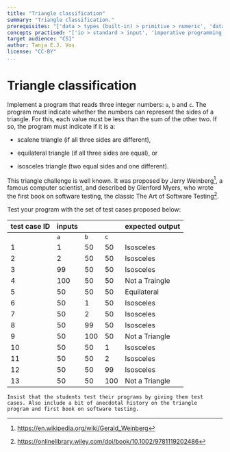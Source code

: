 ```yaml
---
title: "Triangle classification"
summary: "Triangle classification."
prerequisites: "['data > types (built-in) > primitive > numeric', 'data > types (built-in) > primitive > boolean', 'imperative programming > variables > variable declaration']"
concepts practised: "['io > standard > input', 'imperative programming > variables > variable declaration', 'imperative programming > variables > assignment', 'control flow > conditionals', 'imperative programming > funtions > algorithms']"
target audience: "CS1"
author: Tanja E.J. Vos
license: "CC-BY"
...
```


# Triangle classification





Implement a program that reads three integer numbers: `a`, `b` and
`c`. The program must indicate whether the numbers can represent the
sides of a triangle. For this, each value must be less than the sum
of the other two. If so, the program must indicate if it is a:

-   scalene triangle (if all three sides are different),

-   equilateral triangle (if all three sides are equal), or

-   isosceles triangle (two equal sides and one different).

This triangle challenge is well known. It was proposed by Jerry
Weinberg[^1], a famous computer scientist, and described by Glenford
Myers, who wrote the first book on software testing, the classic The
Art of Software Testing[^2].

Test your program with the set of test cases proposed below:

**test case ID** | **inputs** |   |   | **expected output** 
------------------|------------|------|------|---------------------
                    | `a`        | `b`  | `c`  |                     
1                | 1          | 50   | 50   | Isosceles           
2                | 2          | 50   | 50   | Isosceles           
3                | 99         | 50   | 50   | Isosceles           
4                | 100        | 50   | 50   | Not a Traingle      
5                | 50         | 50   | 50   | Equilateral         
6                | 50         | 1    | 50   | Isosceles           
7                | 50         | 2    | 50   | Isosceles           
8                | 50         | 99   | 50   | Isosceles           
9                | 50         | 100  | 50   | Not a Triangle      
10               | 50         | 50   | 1    | Isosceles           
11               | 50         | 50   | 2    | Isosceles           
12               | 50         | 50   | 99   | Isosceles           
13               | 50         | 50   | 100  | Not a Triangle      


```testruntile
Insist that the students test their programs by giving them test
cases. Also include a bit of anecdotal history on the triangle
program and first book on software testing.
```

[^1]: <https://en.wikipedia.org/wiki/Gerald_Weinberg>

[^2]: <https://onlinelibrary.wiley.com/doi/book/10.1002/9781119202486>